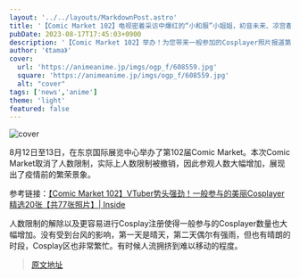 ```yaml
---
layout: '../../layouts/MarkdownPost.astro'
title: '【Comic Market 102】电视密着采访中爆红的“小和服”小姐姐，初音未来、凉宫春日也来了！一般参加的美丽Cosplayer精选16张照片【共67张】'
pubDate: 2023-08-17T17:45:03+0900
description: '【Comic Market 102】举办！为您带来一般参加的Cosplayer照片报道第2弹。'
author: '《tama》'
cover:
  url: 'https://animeanime.jp/imgs/ogp_f/608559.jpg'
  square: 'https://animeanime.jp/imgs/ogp_f/608559.jpg'
  alt: "cover"
tags: ['news','anime']
theme: 'light'
featured: false
---
```

![cover](https://animeanime.jp/imgs/ogp_f/608559.jpg)

8月12日至13日，在东京国际展览中心举办了第102届Comic Market。本次Comic Market取消了人数限制，实际上人数限制被撤销，因此参观人数大幅增加，展现出了疫情前的繁荣景象。

参考链接：[【Comic Market 102】VTuber势头强劲！一般参与的美丽Cosplayer精选20张【共77张照片】| Inside](https://www.inside-games.jp/article/2023/08/14/147834.html)

人数限制的解除以及更容易进行Cosplay注册使得一般参与的Cosplayer数量也大幅增加。没有受到台风的影响，第一天是晴天，第二天偶尔有强雨，但也有晴朗的时段，Cosplay区也非常繁忙。有时候人流拥挤到难以移动的程度。

>[原文地址](https://animeanime.jp/article/2023/08/17/79325.html)  